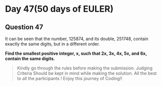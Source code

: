 # Day 47(50 days of EULER)

## Question 47

It can be seen that the number, 125874, and its double, 251748,
contain exactly the same digits, but in a different order.

**Find the smallest positive integer, x, such that 2x, 3x, 4x, 5x, and 6x, contain the same digits.**

> Kindly go through the rules before making the submission.
>Judging Criteria Should be kept in mind while making the solution.
>All the best to all the participants ! Enjoy this journey of Coding!!
